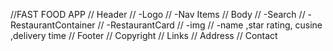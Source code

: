 //FAST FOOD APP
// Header 
    // -Logo 
    // -Nav Items
// Body 
    // -Search 
    // -RestaurantContainer 
    //    -RestaurantCard
            //  -img
            //  -name ,star rating, cusine ,delivery time
// Footer
    // Copyright
    // Links
    // Address
    // Contact

